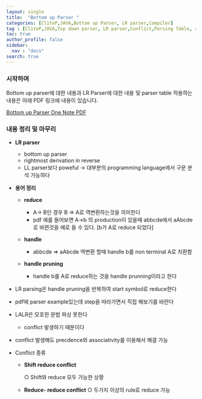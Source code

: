 ```yaml
---
layout: single
title:  "Bottom up Parser "
categories: [CliteP,JAVA,Bottom up Parser, LR parser,Compiler]
tag : [CliteP,JAVA,Top down parser, LR parser,Conflict,Parsing Table, rightmost derivation]
toc: true
author_profile: false
sidebar:
  nav : "docs"
search: true
---
```


### 시작하며 

Bottom up parser에 대한 내용과 LR Parser에 대한 내용 및 parser table 적용하는 내용은 아래 PDF 링크에 내용이 있습니다. 


<a href="{{site.url}}/pdfs/Bottom_up_Parsing.pdf">Bottom up Parser One Note PDF</a>



### 내용 정리 및 마무리 


* **LR parser** 

  - bottom up parser 
  - rightmost derivation in reverse 
  - LL parser보다 poweful -> 대부분의 programming language에서 구문 분석 가능하다 


* **용어 정리** 

  - **reduce** 

    - A-> B인 경우 B => A로 역변환하는것을 의미한다 
    - pdf 예를 들어보면 A->b 의 production이 있을때 abbcde에서 aAbcde로 바뀐것을 예로 들 수 있다. [b가 A로 reduce 되었다]

  - **handle** 

    - abbcde => aAbcde 역변환 할때 handle b를 non terminal A로 치환함 
  
  - **handle pruning** 
    - handle b를 A로 reduce하는 것을 handle prunning이라고 한다 

  

* LR parsing은 handle pruning을 반복하여 start symbol로 reduce한다 

* pdf에 parser example있는데 step을 따라가면서 직접 해보기를 바란다 

* LALR은 모호한 문법 파싱 못한다 

  - conflict 발생하기 때문이다 

* conflict 발생해도 precdence와 associativity를 이용해서 해결 가능 

* Conflict 종류 

	- **Shift reduce conflict**

		○ Shift와 reduce 모두 가능한 상황 

	- **Reduce- reduce conflict**
		○ 두가지 이상의 rule로 reduce 가능 

